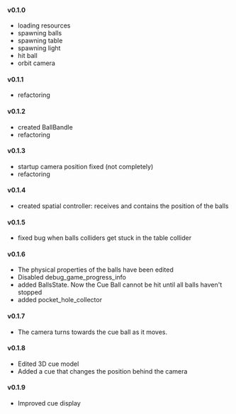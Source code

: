 #### v0.1.0
* loading resources
* spawning balls
* spawning table
* spawning light
* hit ball
* orbit camera
#### v0.1.1
* refactoring
#### v0.1.2
* created BallBandle
* refactoring
#### v0.1.3
* startup camera position fixed (not completely)
* refactoring
#### v0.1.4
* created spatial controller: receives and contains the position of the balls
#### v0.1.5
* fixed bug when balls colliders get stuck in the table collider
#### v0.1.6
* The physical properties of the balls have been edited
* Disabled debug_game_progress_info
* added BallsState. Now the Cue Ball cannot be hit until all balls haven't stopped
* added pocket_hole_collector
#### v0.1.7
* The camera turns towards the cue ball as it moves.
#### v0.1.8
* Edited 3D cue model
* Added a cue that changes the position behind the camera
#### v0.1.9
* Improved cue display
